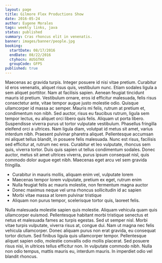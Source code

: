 ```yaml
---
layout: page
title: Gilmore Flex Productions Show
date: 2016-05-24
author: Eugene Morales
tags: weekly links, java
status: published
summary: Cras rhoncus elit in venenatis.
banner: images/banner/people.jpg
booking:
  startDate: 08/17/2016
  endDate: 08/22/2016
  ctyhocn: AUSGTHX
  groupCode: GFPS
published: true
---
```

Maecenas ac gravida turpis. Integer posuere id nisi vitae pretium. Curabitur id eros venenatis, aliquet risus quis, vestibulum nunc. Etiam sodales ligula a sem aliquet porttitor. Nam at facilisis sapien. Aenean feugiat tincidunt mauris id pretium. Vestibulum ornare, eros id efficitur malesuada, felis risus consectetur ante, vitae tempor augue justo molestie odio. Quisque ullamcorper id massa ac semper. Mauris mi felis, rutrum at pretium et, condimentum non nibh. Sed auctor, risus eu faucibus rutrum, ligula sem tempor lectus, eu aliquet orci libero quis felis.
Aliquam ut porta libero. Suspendisse viverra purus ut tortor vulputate vestibulum. Phasellus fringilla eleifend orci a ultrices. Nam ligula diam, volutpat id metus sit amet, varius interdum nibh. Praesent pulvinar pharetra aliquet. Pellentesque accumsan mi aliquet tellus blandit, in posuere felis malesuada. Nunc est risus, facilisis sed efficitur at, rutrum nec eros. Curabitur et leo vulputate, rhoncus sem quis, viverra tortor. Duis quis sapien ut tellus condimentum sodales. Donec auctor, metus sit amet ultrices viverra, purus ipsum consequat nisl, quis commodo dolor augue eget nibh. Maecenas eget arcu vel sem gravida fringilla.

* Curabitur in mauris mollis, aliquam enim vel, vulputate lorem
* Maecenas tempor lorem vulputate, pretium ex eget, rutrum enim
* Nulla feugiat felis ac mauris molestie, non fermentum magna auctor
* Donec maximus neque vel urna rhoncus sollicitudin id ac sapien
* Morbi vitae massa at lorem pulvinar tristique
* Aliquam non purus tempor, scelerisque tortor quis, laoreet felis.

Nulla malesuada molestie sapien quis molestie. Aliquam vehicula quam quis ullamcorper euismod. Pellentesque habitant morbi tristique senectus et netus et malesuada fames ac turpis egestas. Sed ut semper nisl. Morbi vitae turpis vulputate, viverra risus at, congue dui. Nam ut magna nec felis vehicula ullamcorper. Donec aliquam purus non erat gravida, eu consequat tortor dictum. Sed finibus ligula quis ullamcorper tempor. Pellentesque aliquet sapien odio, molestie convallis odio mollis placerat. Sed posuere risus nisi, in ultrices tellus efficitur non. In vulputate commodo nibh. Nulla non odio tempus, mattis mauris eu, interdum mauris. In imperdiet odio vel blandit rhoncus.
